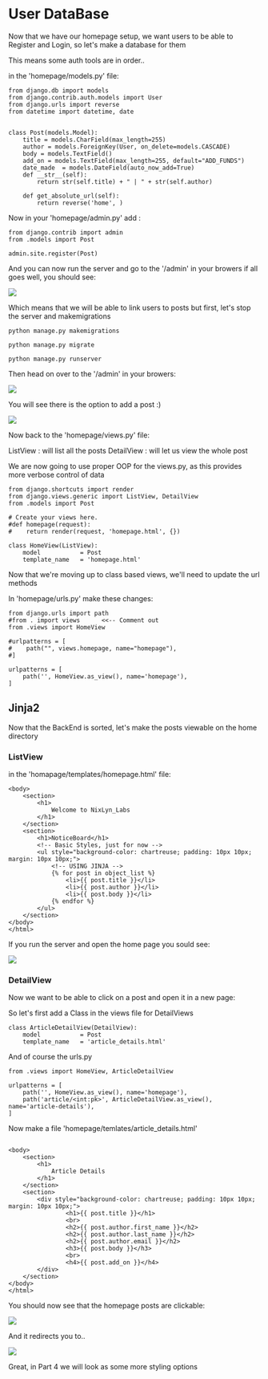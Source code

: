 # User DataBase #

Now that we have our homepage setup, we want users to be able to
Register and Login, so let's make a database for them

This means some auth tools are in order..

in the 'homepage/models.py' file:

```!/bin/bash
from django.db import models
from django.contrib.auth.models import User
from django.urls import reverse
from datetime import datetime, date


class Post(models.Model):
    title = models.CharField(max_length=255)
    author = models.ForeignKey(User, on_delete=models.CASCADE)
    body = models.TextField()
    add_on = models.TextField(max_length=255, default="ADD_FUNDS")
    date_made  = models.DateField(auto_now_add=True)
    def __str__(self):
        return str(self.title) + " | " + str(self.author)

    def get_absolute_url(self):
        return reverse('home', )
```

Now in your 'homepage/admin.py' add :

```!/bin/bash
from django.contrib import admin
from .models import Post

admin.site.register(Post)
```

And you can now run the server and go to the '/admin' in your browers
if all goes well, you should see:

<img src="pics_/NewDB_Post.png">

Which means that we will be able to link users to posts
but first, let's stop the server and makemigrations

```!/bin/bash
python manage.py makemigrations
```

```!/bin/bash
python manage.py migrate
```

```!/bin/bash
python manage.py runserver
```

Then head on over to the '/admin' in your browers:


<img src="pics_/create_post.png">

You will see there is the option to add a post :)

<img src="pics_/make_post.png">


Now back to the 'homepage/views.py' file:

ListView    : will list all the posts
DetailView  : will let us view the whole post

We are now going to use proper OOP for the views.py,
as this provides more verbose control of data

```!/bin/bash
from django.shortcuts import render
from django.views.generic import ListView, DetailView
from .models import Post

# Create your views here.
#def homepage(request):
#    return render(request, 'homepage.html', {})

class HomeView(ListView):
    model           = Post
    template_name   = 'homepage.html'

```

Now that we're moving up to class based views, we'll need to update the url methods

In 'homepage/urls.py' make these changes:

```!/bin/bash
from django.urls import path
#from . import views      <<-- Comment out
from .views import HomeView

#urlpatterns = [
#    path("", views.homepage, name="homepage"),
#]

urlpatterns = [
    path('', HomeView.as_view(), name='homepage'),
]
```


## Jinja2 ##


Now that the BackEnd is sorted, let's make the posts viewable on the home directory

### ListView ###

in the 'homapage/templates/homepage.html' file:

```!/bin/bash
<body>
    <section>
        <h1>
            Welcome to NixLyn_Labs
        </h1>
    </section>
    <section>
        <h1>NoticeBoard</h1>
        <!-- Basic Styles, just for now -->
        <ul style="background-color: chartreuse; padding: 10px 10px; margin: 10px 10px;">
            <!-- USING JINJA -->
            {% for post in object_list %}
                <li>{{ post.title }}</li>
                <li>{{ post.author }}</li>
                <li>{{ post.body }}</li>
            {% endfor %}
        </ul>
    </section>
</body>
</html>
```


If you run the server and open the home page you sould see:

<img src="pics_/show_posts.png">


### DetailView ###

Now we want to be able to click on a post and open it in a new page:

So let's first add a Class in the views file for DetailViews

```!/bin/bash
class ArticleDetailView(DetailView):
    model           = Post
    template_name   = 'article_details.html'
```

And of course the urls.py

```!/bin/bash
from .views import HomeView, ArticleDetailView

urlpatterns = [
    path('', HomeView.as_view(), name='homepage'),
    path('article/<int:pk>', ArticleDetailView.as_view(), name='article-details'),
]
```

Now make a file 'homepage/temlates/article_details.html'

```!/bin/bash

<body>
    <section>
        <h1>
            Article Details
        </h1>
    </section>
    <section>
        <div style="background-color: chartreuse; padding: 10px 10px; margin: 10px 10px;">
                <h1>{{ post.title }}</h1>
                <br>
                <h2>{{ post.author.first_name }}</h2>
                <h2>{{ post.author.last_name }}</h2>
                <h2>{{ post.author.email }}</h2>
                <h3>{{ post.body }}</h3>
                <br>
                <h4>{{ post.add_on }}</h4>
        </div>
    </section>
</body>
</html>

```

You should now see that the homepage posts are clickable:

<img src="pics_/post_details.png">


And it redirects you to..

<img src="pics_/clickable_posts.png">


Great, in Part 4 we will look as some more styling options
